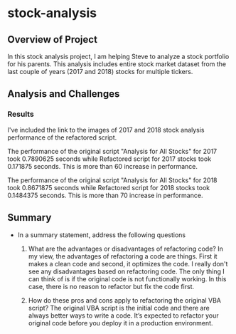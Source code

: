 # stock-analysis

## Overview of Project
In this stock analysis project, I am helping Steve to analyze a stock portfolio for his parents. This analysis includes entire stock market dataset from the last couple of years (2017 and 2018) stocks for multiple tickers.

## Analysis and Challenges

### Results
I've included the link to the images of 2017 and 2018 stock analysis performance of the refactored script.

The performance of the original script "Analysis for All Stocks" for 2017 took 0.7890625 seconds while Refactored script for 2017 stocks took 0.171875 seconds. This is more than 60 increase in performance. 

The performance of the original script "Analysis for All Stocks" for 2018 took 0.8671875 seconds while Refactored script for 2018 stocks took 0.1484375 seconds. This is more than 70 increase in performance.

## Summary

- In a summary statement, address the following questions
    1.	What are the advantages or disadvantages of refactoring code?
 In my view, the advantages of refactoring a code are things. First it makes a clean code and second, it optimizes the code. I really don't see any disadvantages based on refactoring code. The only thing I can think of is if the original code is not functionally working. In this case, there is no reason to refactor but fix the code first.
        
    2.	How do these pros and cons apply to refactoring the original VBA script?
The original VBA script is the initial code and there are always better ways to write a code. It’s expected to refactor your original code before you deploy it in a production environment.
